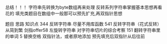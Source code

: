 总结！！！
字符串先转换为byte数组再来处理
反转系列字符串掌握基本思想再看花的
填充类题目在数组中一般那可以预先扩充,再双指针思想

题目                       思路                                                  知识点
344 反转字符串              尽量不用库函数
 541 反转字符串（花式反转）  从简到繁
 剑指offer58 左旋转字符串   对字符串切片的综合考察
 151 翻转字符串里的单词
5 替换空格                  双指针法，或者原地添加                 预先填充后双指针从后往前


